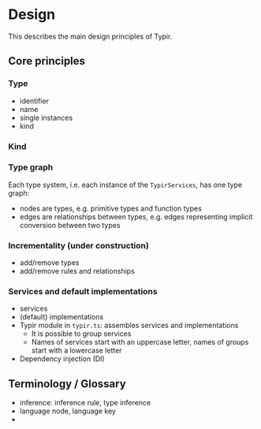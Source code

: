 # Design

This describes the main design principles of Typir.

## Core principles

### Type

- identifier
- name
- single instances
- kind

### Kind

### Type graph

Each type system, i.e. each instance of the `TypirServices`, has one type graph:

- nodes are types, e.g. primitive types and function types
- edges are relationships between types, e.g. edges representing implicit conversion between two types

### Incrementality (under construction)

- add/remove types
- add/remove rules and relationships

### Services and default implementations

- services
- (default) implementations
- Typir module in `typir.ts`: assembles services and implementations
  - It is possible to group services
  - Names of services start with an uppercase letter, names of groups start with a lowercase letter
- Dependency injection (DI)


## Terminology / Glossary

- inference: inference rule, type inference
- language node, language key
-
